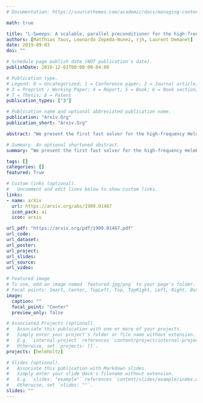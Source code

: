 ```yaml
---
# Documentation: https://sourcethemes.com/academic/docs/managing-content/

math: true

title: "L-Sweeps: A scalable, parallel preconditioner for the high-frequency Helmholtz equation"
authors: [MatThias Taus, Leonardo Zepeda-Nunez, rjh, Laurent Demanet]
date: 2019-09-03
doi: ""

# Schedule page publish date (NOT publication's date).
publishDate: 2019-12-01T00:00:00-04:00

# Publication type.
# Legend: 0 = Uncategorized; 1 = Conference paper; 2 = Journal article;
# 3 = Preprint / Working Paper; 4 = Report; 5 = Book; 6 = Book section;
# 7 = Thesis; 8 = Patent
publication_types: ["3"]

# Publication name and optional abbreviated publication name.
publication: "Arxiv.Org"
publication_short: "Arxiv.Org"

abstract: "We present the first fast solver for the high-frequency Helmholtz equation that scales optimally in parallel, for a single right-hand side. The L-sweeps approach achieves this scalability by departing from the usual propagation pattern, in which information flows in a 180 degree cone from interfaces in a layered decomposition. Instead, with L-sweeps, information propagates in 90 degree cones induced by a checkerboard domain decomposition (CDD). We extend the notion of accurate transmission conditions to CDDs and introduce a new sweeping strategy to efficiently track the wave fronts as they propagate through the CDD. The new approach decouples the subdomains at each wave front, so that they can be processed in parallel, resulting in better parallel scalability than previously demonstrated in the literature. The method has an overall O((N/p) log w) empirical run-time for N=n^d total degrees-of-freedom in a d-dimensional problem, frequency w, and p=O(n) processors. We introduce the algorithm and provide a complexity analysis for our parallel implementation of the solver. We corroborate all claims in several two- and three-dimensional numerical examples involving constant, smooth, and discontinuous wave speeds. "

# Summary. An optional shortened abstract.
summary: "We present the first fast solver for the high-frequency Helmholtz equation that scales optimally in parallel, for a single right-hand side."

tags: []
categories: []
featured: True

# Custom links (optional).
#   Uncomment and edit lines below to show custom links.
links:
- name: arXiv
  url: https://arxiv.org/abs/1909.01467
  icon_pack: ai
  icon: arxiv

url_pdf: "https://arxiv.org/pdf/1909.01467.pdf"
url_code:
url_dataset:
url_poster:
url_project:
url_slides:
url_source:
url_video:

# Featured image
# To use, add an image named `featured.jpg/png` to your page's folder. 
# Focal points: Smart, Center, TopLeft, Top, TopRight, Left, Right, BottomLeft, Bottom, BottomRight.
image:
  caption: ""
  focal_point: "Center"
  preview_only: false

# Associated Projects (optional).
#   Associate this publication with one or more of your projects.
#   Simply enter your project's folder or file name without extension.
#   E.g. `internal-project` references `content/project/internal-project/index.md`.
#   Otherwise, set `projects: []`.
projects: [helmholtz]

# Slides (optional).
#   Associate this publication with Markdown slides.
#   Simply enter your slide deck's filename without extension.
#   E.g. `slides: "example"` references `content/slides/example/index.md`.
#   Otherwise, set `slides: ""`.
slides: ""
---
```

